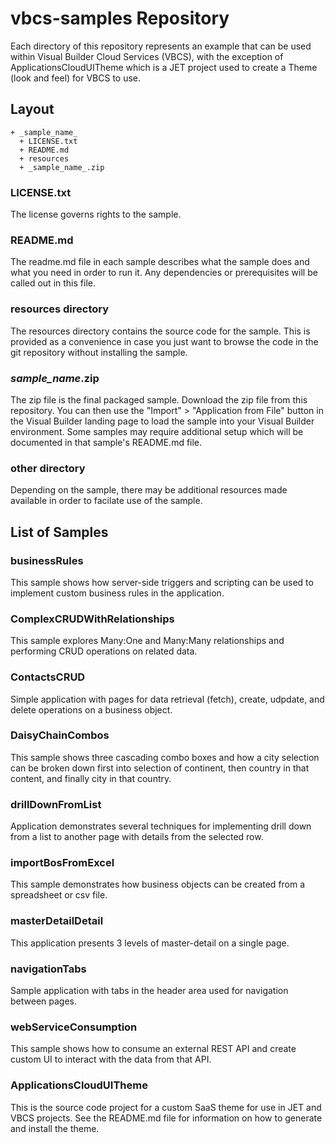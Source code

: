 # vbcs-samples Repository

Each directory of this repository represents an example that can be used within Visual Builder Cloud Services (VBCS), with the exception of ApplicationsCloudUITheme which is a JET project used to create a Theme (look and feel) for VBCS to use.

## Layout

```
+ _sample_name_
  + LICENSE.txt
  + README.md
  + resources
  + _sample_name_.zip
```

### LICENSE.txt

The license governs rights to the sample.

### README.md

The readme.md file in each sample describes what the sample does and what you need in order to run it. Any dependencies or prerequisites will be called out in this file. 

### resources directory

The resources directory contains the source code for the sample. This is provided as a convenience in case you just want to browse the code in the git repository without installing the sample.

### _sample_name_.zip

The zip file is the final packaged sample. Download the zip file from this repository. You can then use the "Import" > "Application from File" button in the Visual Builder landing page to load the sample into your Visual Builder environment. Some samples may require additional setup which will be documented in that sample's README.md file.

### other directory

Depending on the sample, there may be additional resources made available in order to facilate use of the sample.

## List of Samples

### businessRules 

This sample shows how server-side triggers and scripting can be used to implement custom business rules in the application.

### ComplexCRUDWithRelationships

This sample explores Many:One and Many:Many relationships and performing CRUD operations on related data.

### ContactsCRUD

Simple application with pages for data retrieval (fetch), create, udpdate, and delete operations on a business object. 

### DaisyChainCombos

This sample shows three cascading combo boxes and how a city selection can be broken down first into selection of continent, then country in that content, and finally city in that country.

### drillDownFromList

Application demonstrates several techniques for implementing drill down from a list to another page with details from the selected row.

### importBosFromExcel

This sample demonstrates how business objects can be created from a spreadsheet or csv file.

### masterDetailDetail

This application presents 3 levels of master-detail on a single page.

### navigationTabs

Sample application with tabs in the header area used for navigation between pages.

### webServiceConsumption

This sample shows how to consume an external REST API and create custom UI to interact with the data from that API.

### ApplicationsCloudUITheme

This is the source code project for a custom SaaS theme for use in JET and VBCS projects. See the README.md file for information on how to generate and install the theme.
